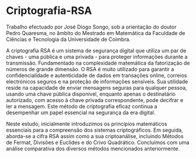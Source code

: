 # Criptografia-RSA

Trabalho efectuado por José Diogo Songo, sob a orientação do doutor
Pedro Quaresma, no âmbito do Mestrado em Matemática da Faculdade de
Ciências e Tecnologia da Universidade de Coimbra.

A criptografia RSA é um sistema de segurança digital que utiliza um
par de chaves - uma pública e uma privada - para proteger informações
durante a transmissão. Fundamentado na complexidade matemática da
fatorização de números de grande dimensão. O RSA é muito utilizado
para garantir a confidencialidade e autenticidade de dados em
transações online, correios electrónicos seguros e na proteção de
informações sensíveis. Sua utilidade reside na capacidade de enviar
mensagens seguras para qualquer pessoa, usando uma chave pública
disponível, enquanto apenas o destinatário autorizado, com acesso à
chave privada correspondente, pode decifrar e ler a mensagem. Este
método de criptografia eficaz continua a desempenhar um papel
essencial na segurança da era digital.

Neste estudo, inicialmente introduzimos os princípios matemáticos
essenciais para a compreensão dos sistemas criptográficos. Em seguida,
aborda-se a cifra RSA assim como a sua criptoanálise, incluindo
Métodos de Fermat, Divisões e Euclides e do Crivo
Quadrático. Concluímos com uma análise comparativa dos diversos
métodos mencionados anteriormente.